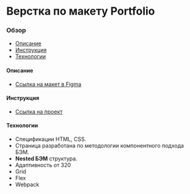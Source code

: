 # Верстка по макету Portfolio

### Обзор
* [Описание](#desc)
* [Инструкция](#instr)
* [Технологии](#tech)

#### <a name="desc">Описание</a>
* [Ссылка на макет в Figma](https://www.figma.com/file/FQ8YecPRmuiYQFZP5mbfKm/Portfolio?node-id=0%3A1)

#### <a name="instr">Инструкция</a>
* [Ссылка на проект](https://alexandrprokhorov1988.github.io/portfol/)

#### <a name="tech">Технологии</a>
* Спецификации HTML, CSS.
* Страница разработана по методологии компонентного подхода БЭМ. 
* **Nested БЭМ** структура.  
* Адаптивность от 320
* Grid
* Flex 
* Webpack

